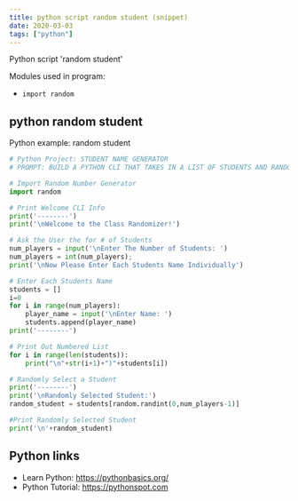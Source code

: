 ```yaml
---
title: python script random student (snippet)
date: 2020-03-03
tags: ["python"]
---
```

Python script 'random student'


Modules used in program: 
* `import random`

## python random student

Python example: random student

```python
# Python Project: STUDENT NAME GENERATOR 
# PROMPT: BUILD A PYTHON CLI THAT TAKES IN A LIST OF STUDENTS AND RANDOMLY SELECTS ONE OF THEIR NAMES

# Import Random Number Generator
import random

# Print Welcome CLI Info
print('--------')
print('\nWelcome to the Class Randomizer!')

# Ask the User the for # of Students
num_players = input('\nEnter The Number of Students: ')
num_players = int(num_players);
print('\nNow Please Enter Each Students Name Individually')

# Enter Each Students Name
students = []
i=0
for i in range(num_players):
    player_name = input('\nEnter Name: ')
    students.append(player_name)
print('--------')

# Print Out Numbered List
for i in range(len(students)):
    print("\n"+str(i+1)+")"+students[i])

# Randomly Select a Student
print('--------')
print('\nRandomly Selected Student:')
random_student = students[random.randint(0,num_players-1)]

#Print Randomly Selected Student
print('\n'+random_student)


```

## Python links

- Learn Python: https://pythonbasics.org/
- Python Tutorial: https://pythonspot.com
